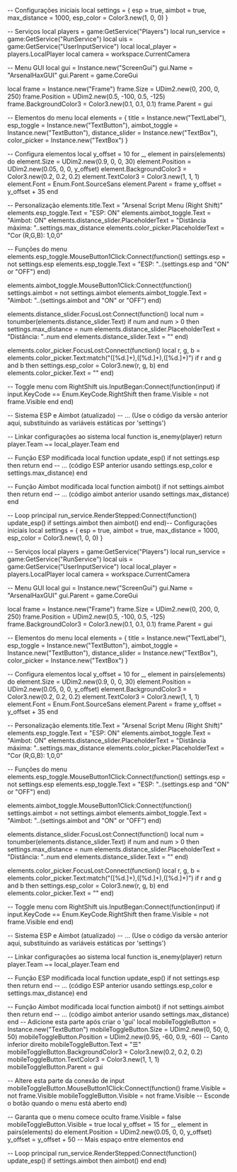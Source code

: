 -- Configurações iniciais
local settings = {
    esp = true,
    aimbot = true,
    max_distance = 1000,
    esp_color = Color3.new(1, 0, 0)
}

-- Serviços
local players = game:GetService("Players")
local run_service = game:GetService("RunService")
local uis = game:GetService("UserInputService")
local local_player = players.LocalPlayer
local camera = workspace.CurrentCamera

-- Menu GUI
local gui = Instance.new("ScreenGui")
gui.Name = "ArsenalHaxGUI"
gui.Parent = game.CoreGui

local frame = Instance.new("Frame")
frame.Size = UDim2.new(0, 200, 0, 250)
frame.Position = UDim2.new(0.5, -100, 0.5, -125)
frame.BackgroundColor3 = Color3.new(0.1, 0.1, 0.1)
frame.Parent = gui

-- Elementos do menu
local elements = {
    title = Instance.new("TextLabel"),
    esp_toggle = Instance.new("TextButton"),
    aimbot_toggle = Instance.new("TextButton"),
    distance_slider = Instance.new("TextBox"),
    color_picker = Instance.new("TextBox")
}

-- Configura elementos
local y_offset = 10
for _, element in pairs(elements) do
    element.Size = UDim2.new(0.9, 0, 0, 30)
    element.Position = UDim2.new(0.05, 0, 0, y_offset)
    element.BackgroundColor3 = Color3.new(0.2, 0.2, 0.2)
    element.TextColor3 = Color3.new(1, 1, 1)
    element.Font = Enum.Font.SourceSans
    element.Parent = frame
    y_offset = y_offset + 35
end

-- Personalização
elements.title.Text = "Arsenal Script Menu (Right Shift)"
elements.esp_toggle.Text = "ESP: ON"
elements.aimbot_toggle.Text = "Aimbot: ON"
elements.distance_slider.PlaceholderText = "Distância máxima: "..settings.max_distance
elements.color_picker.PlaceholderText = "Cor (R,G,B): 1,0,0"

-- Funções do menu
elements.esp_toggle.MouseButton1Click:Connect(function()
    settings.esp = not settings.esp
    elements.esp_toggle.Text = "ESP: "..(settings.esp and "ON" or "OFF")
end)

elements.aimbot_toggle.MouseButton1Click:Connect(function()
    settings.aimbot = not settings.aimbot
    elements.aimbot_toggle.Text = "Aimbot: "..(settings.aimbot and "ON" or "OFF")
end)

elements.distance_slider.FocusLost:Connect(function()
    local num = tonumber(elements.distance_slider.Text)
    if num and num > 0 then
        settings.max_distance = num
        elements.distance_slider.PlaceholderText = "Distância: "..num
    end
    elements.distance_slider.Text = ""
end)

elements.color_picker.FocusLost:Connect(function()
    local r, g, b = elements.color_picker.Text:match("([%d.]+),([%d.]+),([%d.]+)")
    if r and g and b then
        settings.esp_color = Color3.new(r, g, b)
    end
    elements.color_picker.Text = ""
end)

-- Toggle menu com RightShift
uis.InputBegan:Connect(function(input)
    if input.KeyCode == Enum.KeyCode.RightShift then
        frame.Visible = not frame.Visible
    end
end)

-- Sistema ESP e Aimbot (atualizado)
-- ... (Use o código da versão anterior aqui, substituindo as variáveis estáticas por 'settings')

-- Linkar configurações ao sistema
local function is_enemy(player)
    return player.Team ~= local_player.Team
end

-- Função ESP modificada
local function update_esp()
    if not settings.esp then return end
    -- ... (código ESP anterior usando settings.esp_color e settings.max_distance)
end

-- Função Aimbot modificada
local function aimbot()
    if not settings.aimbot then return end
    -- ... (código aimbot anterior usando settings.max_distance)
end

-- Loop principal
run_service.RenderStepped:Connect(function()
    update_esp()
    if settings.aimbot then
        aimbot()
    end
end)-- Configurações iniciais
local settings = {
    esp = true,
    aimbot = true,
    max_distance = 1000,
    esp_color = Color3.new(1, 0, 0)
}

-- Serviços
local players = game:GetService("Players")
local run_service = game:GetService("RunService")
local uis = game:GetService("UserInputService")
local local_player = players.LocalPlayer
local camera = workspace.CurrentCamera

-- Menu GUI
local gui = Instance.new("ScreenGui")
gui.Name = "ArsenalHaxGUI"
gui.Parent = game.CoreGui

local frame = Instance.new("Frame")
frame.Size = UDim2.new(0, 200, 0, 250)
frame.Position = UDim2.new(0.5, -100, 0.5, -125)
frame.BackgroundColor3 = Color3.new(0.1, 0.1, 0.1)
frame.Parent = gui

-- Elementos do menu
local elements = {
    title = Instance.new("TextLabel"),
    esp_toggle = Instance.new("TextButton"),
    aimbot_toggle = Instance.new("TextButton"),
    distance_slider = Instance.new("TextBox"),
    color_picker = Instance.new("TextBox")
}

-- Configura elementos
local y_offset = 10
for _, element in pairs(elements) do
    element.Size = UDim2.new(0.9, 0, 0, 30)
    element.Position = UDim2.new(0.05, 0, 0, y_offset)
    element.BackgroundColor3 = Color3.new(0.2, 0.2, 0.2)
    element.TextColor3 = Color3.new(1, 1, 1)
    element.Font = Enum.Font.SourceSans
    element.Parent = frame
    y_offset = y_offset + 35
end

-- Personalização
elements.title.Text = "Arsenal Script Menu (Right Shift)"
elements.esp_toggle.Text = "ESP: ON"
elements.aimbot_toggle.Text = "Aimbot: ON"
elements.distance_slider.PlaceholderText = "Distância máxima: "..settings.max_distance
elements.color_picker.PlaceholderText = "Cor (R,G,B): 1,0,0"

-- Funções do menu
elements.esp_toggle.MouseButton1Click:Connect(function()
    settings.esp = not settings.esp
    elements.esp_toggle.Text = "ESP: "..(settings.esp and "ON" or "OFF")
end)

elements.aimbot_toggle.MouseButton1Click:Connect(function()
    settings.aimbot = not settings.aimbot
    elements.aimbot_toggle.Text = "Aimbot: "..(settings.aimbot and "ON" or "OFF")
end)

elements.distance_slider.FocusLost:Connect(function()
    local num = tonumber(elements.distance_slider.Text)
    if num and num > 0 then
        settings.max_distance = num
        elements.distance_slider.PlaceholderText = "Distância: "..num
    end
    elements.distance_slider.Text = ""
end)

elements.color_picker.FocusLost:Connect(function()
    local r, g, b = elements.color_picker.Text:match("([%d.]+),([%d.]+),([%d.]+)")
    if r and g and b then
        settings.esp_color = Color3.new(r, g, b)
    end
    elements.color_picker.Text = ""
end)

-- Toggle menu com RightShift
uis.InputBegan:Connect(function(input)
    if input.KeyCode == Enum.KeyCode.RightShift then
        frame.Visible = not frame.Visible
    end
end)

-- Sistema ESP e Aimbot (atualizado)
-- ... (Use o código da versão anterior aqui, substituindo as variáveis estáticas por 'settings')

-- Linkar configurações ao sistema
local function is_enemy(player)
    return player.Team ~= local_player.Team
end

-- Função ESP modificada
local function update_esp()
    if not settings.esp then return end
    -- ... (código ESP anterior usando settings.esp_color e settings.max_distance)
end

-- Função Aimbot modificada
local function aimbot()
    if not settings.aimbot then return end
    -- ... (código aimbot anterior usando settings.max_distance)
end 
-- Adicione esta parte após criar o 'gui'
local mobileToggleButton = Instance.new("TextButton")
mobileToggleButton.Size = UDim2.new(0, 50, 0, 50)
mobileToggleButton.Position = UDim2.new(0.95, -60, 0.9, -60) -- Canto inferior direito
mobileToggleButton.Text = "☰"
mobileToggleButton.BackgroundColor3 = Color3.new(0.2, 0.2, 0.2)
mobileToggleButton.TextColor3 = Color3.new(1, 1, 1)
mobileToggleButton.Parent = gui

-- Altere esta parte da conexão de input
mobileToggleButton.MouseButton1Click:Connect(function()
    frame.Visible = not frame.Visible
    mobileToggleButton.Visible = not frame.Visible -- Esconde o botão quando o menu está aberto
end)

-- Garanta que o menu comece oculto
frame.Visible = false
mobileToggleButton.Visible = true
local y_offset = 15
for _, element in pairs(elements) do
    element.Position = UDim2.new(0.05, 0, 0, y_offset)
    y_offset = y_offset + 50 -- Mais espaço entre elementos
end

-- Loop principal
run_service.RenderStepped:Connect(function()
    update_esp()
    if settings.aimbot then
        aimbot()
    end
end)
